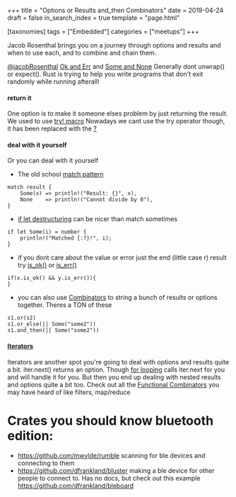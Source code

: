 +++
title = "Options or Results and_then Combinators"
date = 2019-04-24
draft = false
in_search_index = true
template = "page.html"

[taxonomies] 
tags = ["Embedded"]
categories = ["meetups"] 
+++

Jacob Rosenthal brings you on a journey through options and results and when to use each, and to combine and chain them.

<!-- more -->


[@jacobRosenthal](https://github.com/jacobRosenthal)
[Ok and Err](https://doc.rust-lang.org/std/result/index.html) and [Some and None](https://doc.rust-lang.org/std/option/index.html)
Generally dont unwrap() or expect(). Rust is trying to help you write programs that don't exit randomly while running afterall!

#### return it
One option is to make it someone elses problem by just returning the result. We used to use [try! macro](https://doc.rust-lang.org/std/macro.try.html) Nowadays we cant use the try operator though, it has been replaced with the [?](https://doc.rust-lang.org/edition-guide/rust-2018/error-handling-and-panics/the-question-mark-operator-for-easier-error-handling.html)

#### deal with it yourself
Or you can deal with it yourself
* The old school [match pattern](https://doc.rust-lang.org/rust-by-example/flow_control/match.html) 
```
match result {    
    Some(x) => println!("Result: {}", x),
    None    => println!("Cannot divide by 0"),
}
```

* [if let destructuring](https://doc.rust-lang.org/rust-by-example/flow_control/if_let.html) can be nicer than match sometimes
```
if let Some(i) = number {
    println!("Matched {:?}!", i);
}
```

* if you dont care about the value or error just the end (little case r) result try [is_ok()](https://doc.rust-lang.org/std/result/enum.Result.html#method.is_ok) or [is_err()](https://doc.rust-lang.org/std/result/enum.Result.html#method.is_err)
```
if(x.is_ok() && y.is_err()){
}
```

* you can also use [Combinators](https://learning-rust.github.io/docs/e6.combinators.html) to string a bunch of results or options together. Theres a TON of these
```
s1.or(s2)
s1.or_else(|| Some("some2"))
s1.and_then(|| Some("some2"))
```


#### [Iterators](https://doc.rust-lang.org/book/ch13-02-iterators.html)
Iterators are another spot you're going to deal with options and results quite a bit. iter.next() returns an option. Though [for looping](https://doc.rust-lang.org/1.8.0/book/iterators.html) calls iter.next for you and will handle it for you. But then you end up dealing with nested results and options quite a bit too. Check out all the [Functional Combinators](http://blog.madhukaraphatak.com/functional-programming-in-rust-part-2/) you may have heard of like filters, map/reduce

# Crates you should know bluetooth edition:
* https://github.com/mwylde/rumble scanning for ble devices and connecting to them
* https://github.com/dfrankland/bluster making a ble device for other people to connect to. Has no docs, but check out this example https://github.com/dfrankland/bleboard
